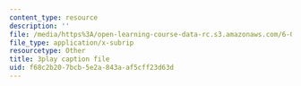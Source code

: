 ```yaml
---
content_type: resource
description: ''
file: /media/https%3A/open-learning-course-data-rc.s3.amazonaws.com/6-041-probabilistic-systems-analysis-and-applied-probability-fall-2010/f68c2b207bcb5e2a843aaf5cff23d63d_6oV3pKLgW2I.vtt
file_type: application/x-subrip
resourcetype: Other
title: 3play caption file
uid: f68c2b20-7bcb-5e2a-843a-af5cff23d63d
---
```

